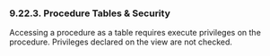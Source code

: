 <div id="proctabsecurity" class="section">

<div class="titlepage">

<div>

<div>

### 9.22.3. Procedure Tables & Security

</div>

</div>

</div>

Accessing a procedure as a table requires execute privileges on the
procedure. Privileges declared on the view are not checked.

</div>

